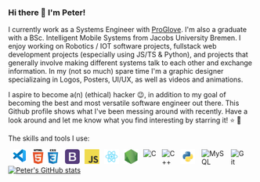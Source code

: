 ### Hi there 👋 I'm Peter!

I currently work as a Systems Engineer with [ProGlove](https://www.proglove.com/en/). I'm also a graduate with a BSc. Intelligent Mobile Systems from Jacobs University Bremen. I enjoy working on Robotics / IOT software projects, fullstack web development projects (especially using JS/TS & Python), and projects that generally involve making different systems talk to each other and exchange information. In my (not so much) spare time I'm a graphic designer specializaing in Logos, Posters, UI/UX, as well as videos and animations.

I aspire to become a(n) (ethical) hacker 😉, in addition to my goal of becoming the best and most versatile software engineer out there. This Github profile shows what I've been messing around with recently. Have a look around and let me know what you find interesting by starring it! ⭐️ 🙌 

The skills and tools I use:

<img align="left" alt="Visual Studio Code" width="26px" style="padding-left:10px;" src="https://raw.githubusercontent.com/github/explore/80688e429a7d4ef2fca1e82350fe8e3517d3494d/topics/visual-studio-code/visual-studio-code.png" />
<img align="left" alt="HTML5" width="30px" style="padding-left:10px;" src="https://raw.githubusercontent.com/github/explore/80688e429a7d4ef2fca1e82350fe8e3517d3494d/topics/html/html.png" />
<img align="left" alt="CSS3" width="30px" src="https://raw.githubusercontent.com/github/explore/80688e429a7d4ef2fca1e82350fe8e3517d3494d/topics/css/css.png" />
<img align="left" alt="Bootstrap" width="30px" style="padding-left:10px;" src="https://raw.githubusercontent.com/github/explore/78df643247d429f6cc873026c0622819ad797942/topics/bootstrap/bootstrap.png" />
<img align="left" alt="JavaScript" width="30px" style="padding-left:10px;" src="https://raw.githubusercontent.com/github/explore/80688e429a7d4ef2fca1e82350fe8e3517d3494d/topics/javascript/javascript.png" />
<img align="left" alt="React" width="30px" style="padding-left:10px;"  src="https://raw.githubusercontent.com/github/explore/80688e429a7d4ef2fca1e82350fe8e3517d3494d/topics/react/react.png" />
<img align="left" alt="Node.js" width="30px" style="padding-left:10px;" src="https://raw.githubusercontent.com/github/explore/80688e429a7d4ef2fca1e82350fe8e3517d3494d/topics/nodejs/nodejs.png" />
<img align="left" alt="C" width="28px" style="padding-left:10px;" src="https://upload.wikimedia.org/wikipedia/commons/1/19/C_Logo.png" />
<img align="left" alt="C++" width="28px" style="padding-left:10px;" src="https://upload.wikimedia.org/wikipedia/commons/thumb/1/18/ISO_C%2B%2B_Logo.svg/306px-ISO_C%2B%2B_Logo.svg.png" />
<img align="left" alt="Python" width="30px" style="padding-left:10px;" src="https://raw.githubusercontent.com/github/explore/78df643247d429f6cc873026c0622819ad797942/topics/python/python.png" />
<img align="left" alt="MySQL" width="50px" style="padding-left:13px;" src="https://upload.wikimedia.org/wikipedia/labs/8/8e/Mysql_logo.png" />
<img align="left" alt="Git" width="27px" style="padding-left:10px;" src="https://git-scm.com/images/logos/downloads/Git-Icon-1788C.png" />
<!-- <img align="left" alt="ROS" width="28px" style="padding-left:10px;" src="https://upload.wikimedia.org/wikipedia/commons/thumb/b/bb/Ros_logo.svg/600px-Ros_logo.svg.png" /> -->



[![Peter's GitHub stats](https://github-readme-stats.vercel.app/api?username=pmessan)](https://github.com/anuraghazra/github-readme-stats)
<!--
**pmessan/pmessan** is a ✨ _special_ ✨ repository because its `README.md` (this file) appears on your GitHub profile.

Here are some ideas to get you started:

- 🔭 I’m currently working on ...
- 🌱 I’m currently learning ...
- 👯 I’m looking to collaborate on ...
- 🤔 I’m looking for help with ...
- 💬 Ask me about ...
- 📫 How to reach me: ...
- 😄 Pronouns: ...
- ⚡ Fun fact: ...
-->
